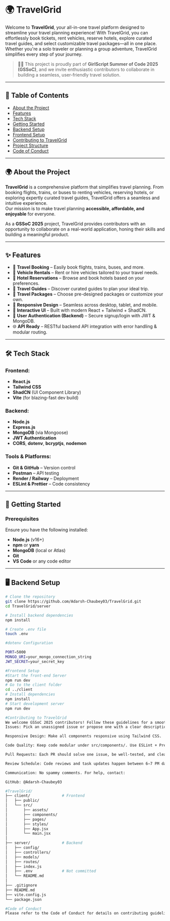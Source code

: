# 🌍 TravelGrid

Welcome to **TravelGrid**, your all-in-one travel platform designed to streamline your travel planning experience! With TravelGrid, you can effortlessly book tickets, rent vehicles, reserve hotels, explore curated travel guides, and select customizable travel packages—all in one place. Whether you're a solo traveler or planning a group adventure, TravelGrid simplifies every step of your journey.

> 👩‍💻 This project is proudly part of **GirlScript Summer of Code 2025 (GSSoC)**, and we invite enthusiastic contributors to collaborate in building a seamless, user-friendly travel solution.

---

## 📖 Table of Contents

- [About the Project](#-about-the-project)
- [Features](#-features)
- [Tech Stack](#-tech-stack)
- [Getting Started](#-getting-started)
- [Backend Setup](#-backend-setup)
- [Frontend Setup](#-frontend-setup)
- [Contributing to TravelGrid](#-contributing-to-travelgrid)
- [Project Structure](#-project-structure)
- [Code of Conduct](#-code-of-conduct)

---

## 🌍 About the Project

**TravelGrid** is a comprehensive platform that simplifies travel planning. From booking flights, trains, or buses to renting vehicles, reserving hotels, or exploring expertly curated travel guides, TravelGrid offers a seamless and intuitive experience.  
Our mission is to make travel planning **accessible, affordable, and enjoyable** for everyone.

As a **GSSoC 2025** project, TravelGrid provides contributors with an opportunity to collaborate on a real-world application, honing their skills and building a meaningful product.

---

## ✨ Features

- 🧳 **Travel Booking** – Easily book flights, trains, buses, and more.
- 🚗 **Vehicle Rentals** – Rent or hire vehicles tailored to your travel needs.
- 🏨 **Hotel Reservations** – Browse and book hotels based on your preferences.
- 🧭 **Travel Guides** – Discover curated guides to plan your ideal trip.
- 🎒 **Travel Packages** – Choose pre-designed packages or customize your own.
- 📱 **Responsive Design** – Seamless across desktop, tablet, and mobile.
- 🎨 **Interactive UI** – Built with modern React + Tailwind + ShadCN.
- 🔐 **User Authentication (Backend)** – Secure signup/login with JWT & MongoDB.
- 🌐 **API Ready** – RESTful backend API integration with error handling & modular routing.

---

## 🛠 Tech Stack

### Frontend:
- **React.js**
- **Tailwind CSS**
- **ShadCN** (UI Component Library)
- **Vite** (for blazing-fast dev build)

### Backend:
- **Node.js**
- **Express.js**
- **MongoDB** (via Mongoose)
- **JWT Authentication**
- **CORS**, **dotenv**, **bcryptjs**, **nodemon**

### Tools & Platforms:
- **Git & GitHub** – Version control
- **Postman** – API testing
- **Render / Railway** – Deployment
- **ESLint & Prettier** – Code consistency

---

## 🚀 Getting Started

### Prerequisites

Ensure you have the following installed:

- **Node.js** (v16+)
- **npm** or **yarn**
- **MongoDB** (local or Atlas)
- **Git**
- **VS Code** or any code editor

---

## 🖥️ Backend Setup

```bash
# Clone the repository
git clone https://github.com/Adarsh-Chaubey03/TravelGrid.git
cd TravelGrid/server

# Install backend dependencies
npm install

# Create .env file
touch .env

#dotenv Configuration

PORT=5000
MONGO_URI=your_mongo_connection_string
JWT_SECRET=your_secret_key

#Frontend Setup
#Start the front-end Server
npm run dev
# Go to the client folder
cd ../client
# Install dependencies
npm install
# Start development server
npm run dev

#Contributing to TravelGrid
We welcome GSSoC 2025 contributors! Follow these guidelines for a smooth collaboration.
Issues: Pick an unassigned issue or propose one with a clear description. Wait for approval.

Responsive Design: Make all components responsive using Tailwind CSS.

Code Quality: Keep code modular under src/components/. Use ESLint + Prettier.

Pull Requests: Each PR should solve one issue, be well-tested, and clearly described.

Review Schedule: Code reviews and task updates happen between 6–7 PM daily.

Communication: No spammy comments. For help, contact:

GitHub: @Adarsh-Chaubey03

#TravelGrid/
├── client/              # Frontend
│   ├── public/
│   └── src/
│       ├── assets/
│       ├── components/
│       ├── pages/
│       ├── styles/
│       ├── App.jsx
│       └── main.jsx
│
├── server/              # Backend
│   ├── config/
│   ├── controllers/
│   ├── models/
│   ├── routes/
│   ├── index.js
│   ├── .env             # Not committed
│   └── README.md
│
├── .gitignore
├── README.md
├── vite.config.js
└── package.json

#Code of Conduct
Please refer to the Code of Conduct for details on contributing guidelines and community behavior. # code of conduct is in repo please read it before contribution.